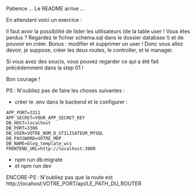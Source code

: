 Patience ... Le README arrive ...

En attendant voici un exercice :

Il faut avoir la possibilité de lister les utilisateurs (de la table user ! Vous êtes perdus ? Regardez le fichier schema.sql dans le dossier database !) et de pouvoir en créer. Bonus : modifier et supprimer un user !
Donc vous allez devoir, je suppose, créer les deux routes, le controller, et le manager.

Si vous avez des soucis, vous pouvez regarder ce qui a été fait précédemment dans la step 01 !

Bon courage !

PS : N'oubliez pas de faire les choses suivantes :

- créer le .env dans le backend et le configurer :

```
APP_PORT=3311
APP_SECRET=YOUR_APP_SECRET_KEY
DB_HOST=localhost
DB_PORT=3306
DB_USER=VOTRE_NOM_D_UTILISATEUR_MYSQL
DB_PASSWORD=VOTRE_MDP
DB_NAME=blog_template_wcs
FRONTEND_URL=http://localhost:3000
```

- npm run db:migrate
- et npm run dev

ENCORE-PS : N'oubliez pas que la route est http://locahost:VOTRE_PORT/api/LE_PATH_DU_ROUTER
